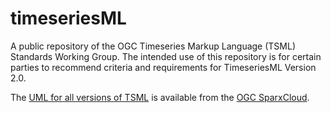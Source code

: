 # timeseriesML
A public repository of the OGC Timeseries Markup Language (TSML) Standards Working Group.
The intended use of this repository is for certain parties to recommend criteria and requirements for TimeseriesML Version 2.0.

The [UML for all versions of TSML](https://umltool.ogc.org/index.php?m=7&o=0D773603-7983-48fa-BA85-6996080FF5F1) is available from the [OGC SparxCloud](https://umltool.ogc.org/index.php?m=7).
